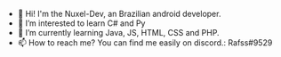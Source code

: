 - 👏 Hi! I'm the Nuxel-Dev, an Brazilian android developer.
- 👀 I’m interested to learn C# and Py
- 🌱 I’m currently learning Java, JS, HTML, CSS and PHP.
- 📫 How to reach me? You can find me easily on discord.: Rafss#9529

<!---
Nuxel-Dev/Nuxel-Dev is a ✨ special ✨ repository because its `README.md` (this file) appears on your GitHub profile.
You can click the Preview link to take a look at your changes.
--->
